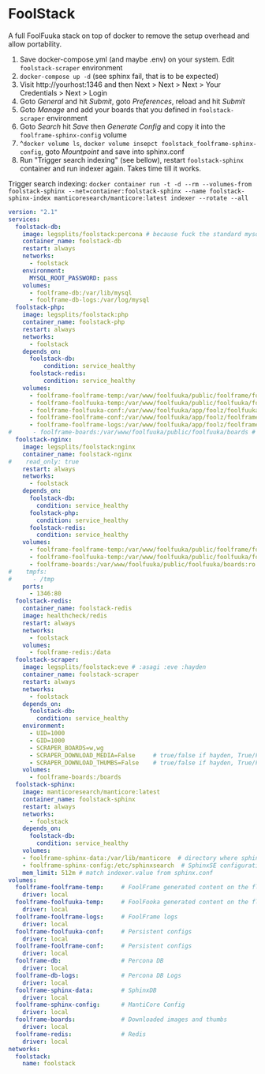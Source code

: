 # FoolStack

A full FoolFuuka stack on top of docker to remove the setup overhead and allow portability.

1. Save docker-compose.yml (and maybe .env) on your system. Edit `foolstack-scraper` environment
2. `docker-compose up -d` (see sphinx fail, that is to be expected)
3. Visit http://yourhost:1346 and then  Next > Next > Next > Your Credentials > Next > Login
4. Goto *General* and hit *Submit*, goto *Preferences*, reload and hit *Submit*
5. Goto *Manage* and add your boards that you defined in `foolstack-scraper` environment
6. Goto *Search* hit *Save* then *Generate Config* and copy it into the `foolframe-sphinx-config` volume
7. ^`docker volume ls`, `docker volume insepct foolstack_foolframe-sphinx-config`, goto *Mountpoint* and save into sphinx.conf
8. Run "Trigger search indexing" (see bellow), restart `foolstack-sphinx` container and run indexer again. Takes time till it works.

Trigger search indexing: `docker container run -t -d --rm --volumes-from foolstack-sphinx --net=container:foolstack-sphinx --name foolstack-sphinx-index manticoresearch/manticore:latest indexer --rotate --all`

```yaml
version: "2.1"
services:
  foolstack-db:
    image: legsplits/foolstack:percona # because fuck the standard mysql docker configs
    container_name: foolstack-db
    restart: always
    networks:
      - foolstack
    environment:
      MYSQL_ROOT_PASSWORD: pass
    volumes:
      - foolframe-db:/var/lib/mysql
      - foolframe-db-logs:/var/log/mysql
  foolstack-php:
    image: legsplits/foolstack:php
    container_name: foolstack-php
    restart: always
    networks:
      - foolstack
    depends_on:
      foolstack-db:
          condition: service_healthy
      foolstack-redis:
          condition: service_healthy
    volumes:
      - foolframe-foolframe-temp:/var/www/foolfuuka/public/foolframe/foolz
      - foolframe-foolfuuka-temp:/var/www/foolfuuka/public/foolfuuka/foolz
      - foolframe-foolfuuka-conf:/var/www/foolfuuka/app/foolz/foolfuuka/config
      - foolframe-foolframe-conf:/var/www/foolfuuka/app/foolz/foolframe/config
      - foolframe-foolframe-logs:/var/www/foolfuuka/app/foolz/foolframe/logs
#      - foolframe-boards:/var/www/foolfuuka/public/foolfuuka/boards # uncomment for image upload by foolfuuka
  foolstack-nginx:
    image: legsplits/foolstack:nginx
    container_name: foolstack-nginx
#    read_only: true
    restart: always
    networks:
      - foolstack
    depends_on:
      foolstack-db:
        condition: service_healthy
      foolstack-php:
        condition: service_healthy
      foolstack-redis:
        condition: service_healthy
    volumes:
      - foolframe-foolframe-temp:/var/www/foolfuuka/public/foolframe/foolz:ro
      - foolframe-foolfuuka-temp:/var/www/foolfuuka/public/foolfuuka/foolz:ro
      - foolframe-boards:/var/www/foolfuuka/public/foolfuuka/boards:ro
#    tmpfs:
#      - /tmp
    ports:
      - 1346:80
  foolstack-redis:
    container_name: foolstack-redis
    image: healthcheck/redis
    restart: always
    networks:
      - foolstack
    volumes:
      - foolframe-redis:/data
  foolstack-scraper:
    image: legsplits/foolstack:eve # :asagi :eve :hayden
    container_name: foolstack-scraper
    restart: always
    networks:
      - foolstack
    depends_on:
      foolstack-db:
        condition: service_healthy
    environment:
      - UID=1000
      - GID=1000
      - SCRAPER_BOARDS=w,wg
      - SCRAPER_DOWNLOAD_MEDIA=False     # true/false if hayden, True/False if eve
      - SCRAPER_DOWNLOAD_THUMBS=False    # true/false if hayden, True/False if eve
    volumes:
      - foolframe-boards:/boards
  foolstack-sphinx:
    image: manticoresearch/manticore:latest
    container_name: foolstack-sphinx
    restart: always
    networks:
      - foolstack
    depends_on:
      foolstack-db:
        condition: service_healthy
    volumes:
    - foolframe-sphinx-data:/var/lib/manticore  # directory where sphinx will store index data
    - foolframe-sphinx-config:/etc/sphinxsearch  # SphinxSE configuration file
    mem_limit: 512m # match indexer.value from sphinx.conf
volumes:
  foolframe-foolframe-temp:     # FoolFrame generated content on the fly via php
    driver: local
  foolframe-foolfuuka-temp:     # FoolFooka generated content on the fly via php
    driver: local
  foolframe-foolframe-logs:     # FoolFrame logs
    driver: local
  foolframe-foolfuuka-conf:     # Persistent configs
    driver: local
  foolframe-foolframe-conf:     # Persistent configs
    driver: local
  foolframe-db:                 # Percona DB
    driver: local
  foolframe-db-logs:            # Percona DB Logs
    driver: local
  foolframe-sphinx-data:        # SphinxDB
    driver: local
  foolframe-sphinx-config:      # MantiCore Config
    driver: local
  foolframe-boards:             # Downloaded images and thumbs
    driver: local
  foolframe-redis:              # Redis
    driver: local
networks:
  foolstack:
    name: foolstack
```